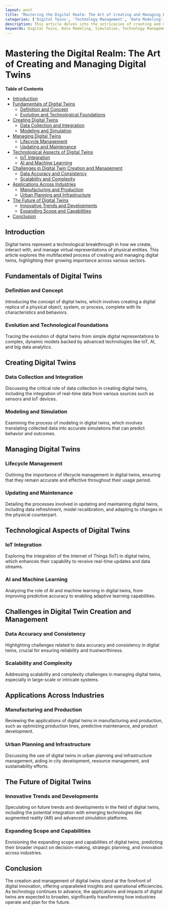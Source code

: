 ```yaml
---
layout: post
title: "Mastering the Digital Realm: The Art of Creating and Managing Digital Twins"
categories: ['Digital Twins', 'Technology Management', 'Data Modeling', 'Simulation']
description: This article delves into the intricacies of creating and managing digital twins, a technological phenomenon that is reshaping industries by mirroring physical entities in a digital space. It explores the processes, challenges, and impacts of digital twins in various sectors.
keywords: Digital Twins, Data Modeling, Simulation, Technology Management, Industry 4.0, IoT, Real-Time Data
---
```


# Mastering the Digital Realm: The Art of Creating and Managing Digital Twins

**Table of Contents**

- [Introduction](#introduction)
- [Fundamentals of Digital Twins](#fundamentals-of-digital-twins)
  - [Definition and Concept](#definition-and-concept)
  - [Evolution and Technological Foundations](#evolution-and-technological-foundations)
- [Creating Digital Twins](#creating-digital-twins)
  - [Data Collection and Integration](#data-collection-and-integration)
  - [Modeling and Simulation](#modeling-and-simulation)
- [Managing Digital Twins](#managing-digital-twins)
  - [Lifecycle Management](#lifecycle-management)
  - [Updating and Maintenance](#updating-and-maintenance)
- [Technological Aspects of Digital Twins](#technological-aspects-of-digital-twins)
  - [IoT Integration](#iot-integration)
  - [AI and Machine Learning](#ai-and-machine-learning)
- [Challenges in Digital Twin Creation and Management](#challenges-in-digital-twin-creation-and-management)
  - [Data Accuracy and Consistency](#data-accuracy-and-consistency)
  - [Scalability and Complexity](#scalability-and-complexity)
- [Applications Across Industries](#applications-across-industries)
  - [Manufacturing and Production](#manufacturing-and-production)
  - [Urban Planning and Infrastructure](#urban-planning-and-infrastructure)
- [The Future of Digital Twins](#the-future-of-digital-twins)
  - [Innovative Trends and Developments](#innovative-trends-and-developments)
  - [Expanding Scope and Capabilities](#expanding-scope-and-capabilities)
- [Conclusion](#conclusion)

## Introduction

Digital twins represent a technological breakthrough in how we create, interact with, and manage virtual representations of physical entities. This article explores the multifaceted process of creating and managing digital twins, highlighting their growing importance across various sectors.

## Fundamentals of Digital Twins

### Definition and Concept

Introducing the concept of digital twins, which involves creating a digital replica of a physical object, system, or process, complete with its characteristics and behaviors.

### Evolution and Technological Foundations

Tracing the evolution of digital twins from simple digital representations to complex, dynamic models backed by advanced technologies like IoT, AI, and big data analytics.

## Creating Digital Twins

### Data Collection and Integration

Discussing the critical role of data collection in creating digital twins, including the integration of real-time data from various sources such as sensors and IoT devices.

### Modeling and Simulation

Examining the process of modeling in digital twins, which involves translating collected data into accurate simulations that can predict behavior and outcomes.

## Managing Digital Twins

### Lifecycle Management

Outlining the importance of lifecycle management in digital twins, ensuring that they remain accurate and effective throughout their usage period.

### Updating and Maintenance

Detailing the processes involved in updating and maintaining digital twins, including data refreshment, model recalibration, and adapting to changes in the physical counterpart.

## Technological Aspects of Digital Twins

### IoT Integration

Exploring the integration of the Internet of Things (IoT) in digital twins, which enhances their capability to receive real-time updates and data streams.

### AI and Machine Learning

Analyzing the role of AI and machine learning in digital twins, from improving predictive accuracy to enabling adaptive learning capabilities.

## Challenges in Digital Twin Creation and Management

### Data Accuracy and Consistency

Highlighting challenges related to data accuracy and consistency in digital twins, crucial for ensuring reliability and trustworthiness.

### Scalability and Complexity

Addressing scalability and complexity challenges in managing digital twins, especially in large-scale or intricate systems.

## Applications Across Industries

### Manufacturing and Production

Reviewing the applications of digital twins in manufacturing and production, such as optimizing production lines, predictive maintenance, and product development.

### Urban Planning and Infrastructure

Discussing the use of digital twins in urban planning and infrastructure management, aiding in city development, resource management, and sustainability efforts.

## The Future of Digital Twins

### Innovative Trends and Developments

Speculating on future trends and developments in the field of digital twins, including the potential integration with emerging technologies like augmented reality (AR) and advanced simulation platforms.

### Expanding Scope and Capabilities

Envisioning the expanding scope and capabilities of digital twins, predicting their broader impact on decision-making, strategic planning, and innovation across industries.

## Conclusion

The creation and management of digital twins stand at the forefront of digital innovation, offering unparalleled insights and operational efficiencies. As technology continues to advance, the applications and impacts of digital twins are expected to broaden, significantly transforming how industries operate and plan for the future.

